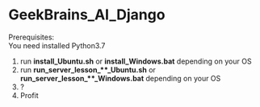# GeekBrains_AI_Django  
  
Prerequisites:    
    You need installed Python3.7  
  
1) run **install_Ubuntu.sh** or **install_Windows.bat** depending on your OS  
2) run **run_server_lesson_\*\*_Ubuntu.sh** or **run_server_lesson_\*\*_Windows.bat** depending on your OS  
3) ?  
4) Profit  
  
